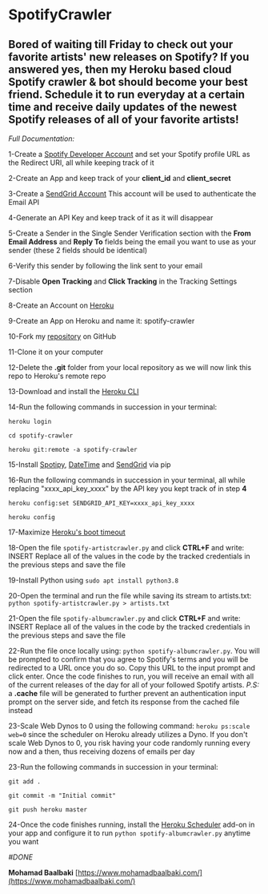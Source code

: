 # SpotifyCrawler

## Bored of waiting till Friday to check out your favorite artists' new releases on Spotify? If you answered yes, then my Heroku based cloud Spotify crawler & bot should become your best friend. Schedule it to run everyday at a certain time and receive daily updates of the newest Spotify releases of all of your favorite artists!

*Full Documentation:*

1-Create a [Spotify Developer Account](https://developer.spotify.com/dashboard/login) and set your Spotify profile URL as the Redirect URI, all while keeping track of it

2-Create an App and keep track of your **client_id** and **client_secret**

3-Create a [SendGrid Account](https://signup.sendgrid.com/)
This account will be used to authenticate the Email API

4-Generate an API Key and keep track of it as it will disappear

5-Create a Sender in the Single Sender Verification section with the **From Email Address** and **Reply To** fields being the email you want to use as your sender (these 2 fields should be identical)

6-Verify this sender by following the link sent to your email

7-Disable **Open Tracking** and **Click Tracking** in the Tracking Settings section

8-Create an Account on [Heroku](https://www.heroku.com/)

9-Create an App on Heroku and name it: spotify-crawler

10-Fork my [repository](https://github.com/MohamadBaalbaki/spotify-crawler) on GitHub

11-Clone it on your computer

12-Delete the **.git** folder from your local repository as we will now link this repo to Heroku's remote repo

13-Download and install the [Heroku CLI](https://devcenter.heroku.com/articles/heroku-cli)

14-Run the following commands in succession in your terminal:

```
heroku login

cd spotify-crawler

heroku git:remote -a spotify-crawler
```

15-Install [Spotipy](https://spotipy.readthedocs.io/en/2.12.0/), [DateTime](https://docs.python.org/2/library/datetime.html) and [SendGrid](https://pypi.org/project/sendgrid/) via pip

16-Run the following commands in succession in your terminal, all while replacing "xxxx_api_key_xxxx" by the API key you kept track of in step **4**

```
heroku config:set SENDGRID_API_KEY=xxxx_api_key_xxxx

heroku config
```

17-Maximize [Heroku's boot timeout](https://tools.heroku.support/limits/boot_timeout)

18-Open the file `spotify-artistcrawler.py` and click **CTRL+F** and write: INSERT
Replace all of the values in the code by the tracked credentials in the previous steps and save the file

19-Install Python using `sudo apt install python3.8`

20-Open the terminal and run the file while saving its stream to artists.txt:
`python spotify-artistcrawler.py > artists.txt`

21-Open the file `spotify-albumcrawler.py` and click **CTRL+F** and write: INSERT
Replace all of the values in the code by the tracked credentials in the previous steps and save the file

22-Run the file once locally using: `python spotify-albumcrawler.py`. You will be prompted to confirm that you agree to Spotify's terms and you will be redirected to a URL once you do so. Copy this URL to the input prompt and click enter. Once the code finishes to run, you will receive an email with all of the current releases of the day for all of your followed Spotify artists. *P.S:* a **.cache** file will be generated to further prevent an authentication input prompt on the server side, and fetch its response from the cached file instead

23-Scale Web Dynos to 0 using the following command: `heroku ps:scale web=0` since the scheduler on Heroku already utilizes a Dyno. If you don't scale Web Dynos to 0, you risk having your code randomly running every now and a then, thus receiving dozens of emails per day

23-Run the following commands in succession in your terminal:
```
git add .

git commit -m "Initial commit"

git push heroku master
```

24-Once the code finishes running, install the [Heroku Scheduler](https://dashboard.heroku.com/apps/spotify-crawler) add-on in your app and configure it to run `python spotify-albumcrawler.py` anytime you want

*#DONE*

**Mohamad Baalbaki**
[https://www.mohamadbaalbaki.com/](https://www.mohamadbaalbaki.com/)
